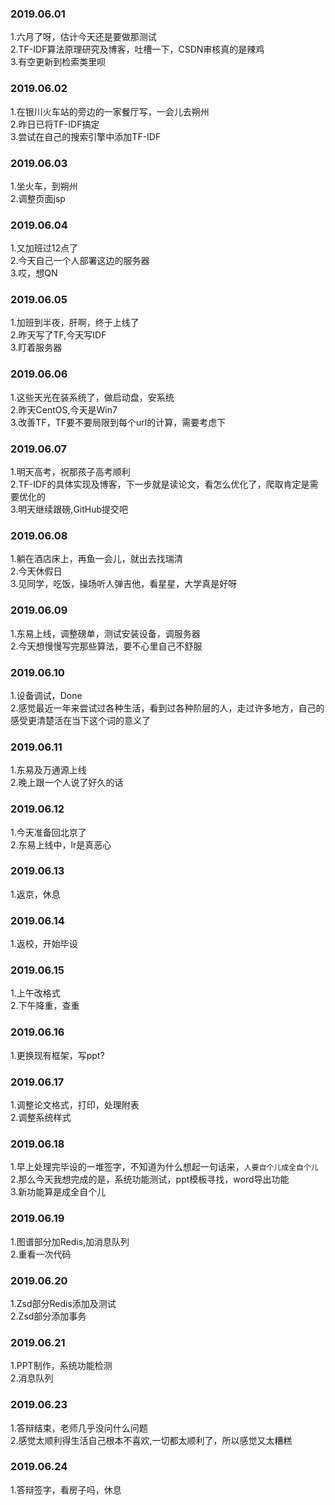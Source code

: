 ### 2019.06.01
1.六月了呀，估计今天还是要做那测试<br>
2.TF-IDF算法原理研究及博客，吐槽一下，CSDN审核真的是辣鸡<br>
3.有空更新到检索类里呗<br>

### 2019.06.02
1.在银川火车站的旁边的一家餐厅写，一会儿去朔州<br>
2.昨日已将TF-IDF搞定<br>
3.尝试在自己的搜索引擎中添加TF-IDF<br>

### 2019.06.03
1.坐火车，到朔州<br>
2.调整页面jsp<br>

### 2019.06.04
1.又加班过12点了<br>
2.今天自己一个人部署这边的服务器<br>
3.哎，想QN<br>

### 2019.06.05
1.加班到半夜，肝啊，终于上线了<br>
2.昨天写了TF,今天写IDF<br>
3.盯着服务器<br>

### 2019.06.06
1.这些天光在装系统了，做启动盘，安系统<br>
2.昨天CentOS,今天是Win7<br>
3.改善TF，TF要不要局限到每个url的计算，需要考虑下<br>

### 2019.06.07
1.明天高考，祝那孩子高考顺利<br>
2.TF-IDF的具体实现及博客，下一步就是读论文，看怎么优化了，爬取肯定是需要优化的<br>
3.明天继续跟磅,GitHub提交吧<br>

### 2019.06.08
1.躺在酒店床上，再鱼一会儿，就出去找瑞清<br>
2.今天休假日<br>
3.见同学，吃饭，操场听人弹吉他，看星星，大学真是好呀<br>

### 2019.06.09
1.东易上线，调整磅单，测试安装设备，调服务器<br>
2.今天想慢慢写完那些算法，要不心里自己不舒服<br>

### 2019.06.10
1.设备调试，Done<br>
2.感觉最近一年来尝试过各种生活，看到过各种阶层的人，走过许多地方，自己的感受更清楚活在当下这个词的意义了<br>

### 2019.06.11
1.东易及万通源上线<br>
2.晚上跟一个人说了好久的话<br>

### 2019.06.12
1.今天准备回北京了<br>
2.东易上线中，lr是真恶心<br>

### 2019.06.13
1.返京，休息<br>

### 2019.06.14
1.返校，开始毕设<br>

### 2019.06.15
1.上午改格式<br>
2.下午降重，查重<br>

### 2019.06.16
1.更换现有框架，写ppt?<br>

### 2019.06.17
1.调整论文格式，打印，处理附表<br>
2.调整系统样式<br>

### 2019.06.18
1.早上处理完毕设的一堆签字，不知道为什么想起一句话来，`人要自个儿成全自个儿`<br>
2.那么今天我想完成的是，系统功能测试，ppt模板寻找，word导出功能<br>
3.新功能算是成全自个儿<br>

### 2019.06.19
1.图谱部分加Redis,加消息队列<br>
2.重看一次代码<br>

### 2019.06.20
1.Zsd部分Redis添加及测试<br>
2.Zsd部分添加事务<br>

### 2019.06.21
1.PPT制作，系统功能检测<br>
2.消息队列<br>

### 2019.06.23
1.答辩结束，老师几乎没问什么问题<br>
2.感觉太顺利得生活自己根本不喜欢,一切都太顺利了，所以感觉又太糟糕<br>

### 2019.06.24
1.答辩签字，看房子吗，休息<br>

